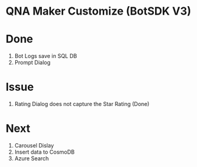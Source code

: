 # QNA Maker Customize (BotSDK V3)

# Done
1. Bot Logs save in SQL DB
2. Prompt Dialog

# Issue
1. Rating Dialog does not capture the Star Rating (Done)

# Next
1. Carousel Dislay
2. Insert data to CosmoDB
3. Azure Search
